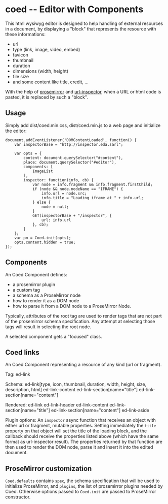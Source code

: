 coed -- Editor with Components
==============================

This html wysiwyg editor is designed to help handling of external resources in a document,
by displaying a "block" that represents the resource with these informations:

- url
- type (link, image, video, embed)
- favicon
- thumbnail
- duration
- dimensions (width, height)
- file size
- and some content like title, credit, ...

With the help of [prosemirror](https://prosemirror.net) and [url-inspector](https://github.com/kapouer/url-inspector), when a URL or html code is pasted, it is replaced by such a "block".


Usage
-----

Simply add dist/coed.min.css, dist/coed.min.js to a web page and initialize the editor:

```
document.addEventListener('DOMContentLoaded', function() {
	var inspectorBase = "http://inspector.eda.sarl";

	var opts = {
		content: document.querySelector("#content"),
		place: document.querySelector("#editor"),
		components: [
			ImageList
		],
		inspector: function(info, cb) {
			var node = info.fragment && info.fragment.firstChild;
			if (node && node.nodeName == "IFRAME") {
				info.url = node.src;
				info.title = "Loading iframe at " + info.url;
			} else {
				node = null;
			}
			GET(inspectorBase + "/inspector", {
				url: info.url
			}, cb);
		}
	};
	var pm = Coed.init(opts);
	opts.content.hidden = true;
});
```

Components
----------

An Coed Component defines:
- a prosemirror plugin
- a custom tag
- a schema as a ProseMirror node
- how to render it as a DOM node
- how to parse it from a DOM node to a ProseMirror Node.

Typically, attributes of the root tag are used to render tags that are not part
of the prosemirror schema specification. Any attempt at selecting those tags
will result in selecting the root node.

A selected component gets a "focused" class.


Coed links
-----------

An Coed Component representing a resource of any kind (url or fragment).

Tag: ed-link

Schema:
ed-link[type, icon, thumbnail, duration, width, height, size, description, html]
	ed-link-content
		ed-link-section[name="title"]
		ed-link-section[name="content"]
		
Rendered:
ed-link
	ed-link-header
	ed-link-content
		ed-link-section[name="title"]
		ed-link-section[name="content"]
	ed-link-aside

Plugin options:
An `inspector` async function that receives an object with either url or fragment,
mutable properties.
Setting immediately the `title` property on that object will set the title of the
loading block, and the callback should receive the properties listed above
(which have the same format as url-inspector result).
The properties returned by that function are then used to render the DOM node,
parse it and insert it into the edited document.


ProseMirror customization
-------------------------

`Coed.defaults` contains `spec`, the schema specification that will be used to
initialize ProseMirror, and `plugins`, the list of prosemirror plugins needed
by Coed. Otherwise options passed to `Coed.init` are passed to ProseMirror
constructor.

